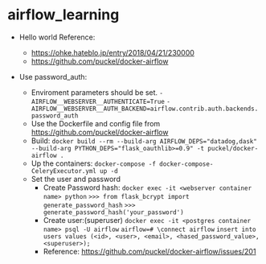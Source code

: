 # airflow_learning
   - Hello world Reference: 
       - https://ohke.hateblo.jp/entry/2018/04/21/230000
       - https://github.com/puckel/docker-airflow

   - Use password_auth:
     - Enviroment parameters should be set.
        `- AIRFLOW__WEBSERVER__AUTHENTICATE=True`
        `- AIRFLOW__WEBSERVER__AUTH_BACKEND=airflow.contrib.auth.backends.password_auth`
     - Use the Dockerfile and config file from https://github.com/puckel/docker-airflow
     - Build:
       `docker build --rm --build-arg AIRFLOW_DEPS="datadog,dask" --build-arg PYTHON_DEPS="flask_oauthlib>=0.9" -t puckel/docker-airflow .`
     - Up the containers:
       `docker-compose -f docker-compose-CeleryExecutor.yml up -d`
     - Set the user and password
       - Create Password hash:
          `docker exec -it <webserver container name> python`
          `>>> from flask_bcrypt import generate_password_hash`
          `>>> generate_password_hash('your_password')`
       - Create user:(superuser)
          `docker exec -it <postgres container name> psql -U airflow`
          `airflow=# \connect airflow`
          `insert into users values (<id>, <user>, <email>, <hased_password_value>, <superuser>);`
       - Reference: https://github.com/puckel/docker-airflow/issues/201  

       